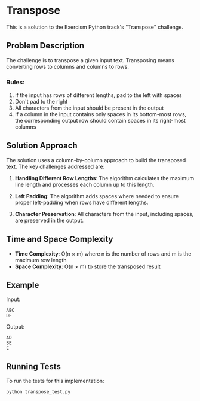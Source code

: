 # Transpose

This is a solution to the Exercism Python track's "Transpose" challenge.

## Problem Description

The challenge is to transpose a given input text. Transposing means converting rows to columns and columns to rows.

### Rules:
1. If the input has rows of different lengths, pad to the left with spaces
2. Don't pad to the right
3. All characters from the input should be present in the output
4. If a column in the input contains only spaces in its bottom-most rows, the corresponding output row should contain spaces in its right-most columns

## Solution Approach

The solution uses a column-by-column approach to build the transposed text. The key challenges addressed are:

1. **Handling Different Row Lengths**: The algorithm calculates the maximum line length and processes each column up to this length.

2. **Left Padding**: The algorithm adds spaces where needed to ensure proper left-padding when rows have different lengths.

3. **Character Preservation**: All characters from the input, including spaces, are preserved in the output.

## Time and Space Complexity

- **Time Complexity**: O(n × m) where n is the number of rows and m is the maximum row length
- **Space Complexity**: O(n × m) to store the transposed result

## Example

Input:
```
ABC
DE
```

Output:
```
AD
BE
C
```

## Running Tests

To run the tests for this implementation:

```bash
python transpose_test.py
```
